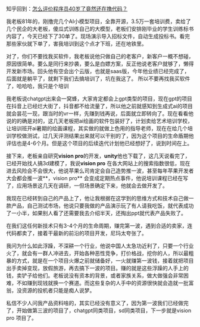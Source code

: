 知乎回到：[怎么评价程序员40岁了竟然还在撸代码？](https://www.zhihu.com/question/511856781/answer/2988550174)

我老板81年的，刚撸完几个AI小模型项目，全靠开源，3.5万一套培训费，卖给了几个民企的大老板，傻瓜式训练自己的大模型，老板们安排刚毕业的学生训练标书内容了，今天已经下了30单了。现场演示导入招标文件，自动生成投标书。看完那些家伙就下单了，害我培训到这个点才下班，还在地铁里。

对了，你们不要找我买软件，我老板说他只做自己的老客户，新客户一概不想碰，原因很简单。要么是同行来抄袭，要么是白嫖方案，反正他说老客户就够了，懒得开发新市场。回头他有空会出个云版，也就是saas版，今年他业绩已经完成了，后面就是躺平了，就剩下我们去搞培训了，坑在我这了。
所以不要再找我买软件了，哈哈哈，我只是个培训


我老板说chatgpt出来会一窝蜂，大家肯定都会上gpt类型的项目，现在gpt的项目在抖音上已经烂大街了，抖音都不给流量了，所以他之前就感知到生成式ai的项目就会昙花一现，跟当时的vr一样，先赚到钱再说，后面就立即转向了。现在看看他说的的确是对的，这几天老板把ai绘画的软件包装好了，计划卖给艺术培训学校，让培训班开ai暑期的绘画课程，其实做的就做上色用的指导老师，现在在给几个培训学校做测试，过几天评测结果出来就可以干别的了，因为这个项目的生命盾期他评估也是4-6个月。但是这个项目的后续迭代计划他已经想好了，说到时间在上。

接下来，老板亲自研究**vision pro**的开发，**unity**他也下载了，这几天说看完了，已经开始找人搞3d建模了，我说**vision pro** 在各大网站上的搜索指数很低，现在进去风险会不会很大，他说苹果么司肯定会自己造势推一波，甚至每年苹果开发者大会都会推一波**，vision pro** 会变成定期热点事件，他说培训课程已经在写了，应用场景这几天在调研，一但场景确定下来，他就会去做开发了。

我现在已经转到自己的产品上了，他让我根据在这学到的思维方式和技术自己做一款产品，自己测试市场，他说只要我做的产品演示玩了有人请我吃饭，就代表成功了一小半，如果别人看了还需要我去介绍半天，还掏出ppt就代表产品失败了。

在我们这任何新技术只有3-4个月的生命周期，赚完第一波，遇到合适的卖家，连代码都卖了，接着干最新的前沿的项目开发，尼玛太夸张了。

我问为什么如此浮躁，不深耕一个行业，他说中国人太急功近利了，只要一个行业火了，就会有一群人冲进去，开始各种恶性竞争，打价格战，挖你的人，所以最粗暴的方式，就是在一个项目火爆之前就储备好，一火就赚第一波钱，接着就把项目出手卖掉变现，放假旅游，再去搞下一波的项目。赚的就是这些浮躁的人手上的钱，卖铲子给他们。老板说没有资本的背景，或者家族关系，做大做强会非常困难，不如赚到现钱就换一个赛道。而这些复杂的人手中的资源很快就会造就一批富翁，没资源的投机者只能是痴人说梦。

私信不少人问我产品资料啥的，其实已经没有意义了，因为第一波我们已经做完了，开始做第三波的项目了，chatgpt同类项目，sd同类项目，下一步就是vision pro 项目了。



































